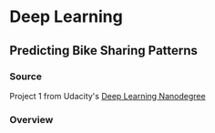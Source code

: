 # Deep Learning

## Predicting Bike Sharing Patterns

### Source 

Project 1 from Udacity's [Deep Learning Nanodegree](https://www.udacity.com/course/deep-learning-nanodegree--nd101)

### Overview

